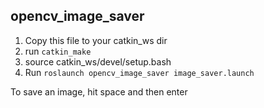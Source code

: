 ## opencv_image_saver

1. Copy this file to your catkin_ws dir
2. run `catkin_make`
3. source catkin_ws/devel/setup.bash
4. Run `roslaunch opencv_image_saver image_saver.launch`

To save an image, hit space and then enter